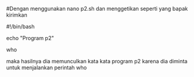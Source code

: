 
#Dengan menggunakan nano p2.sh
dan menggetikan seperti yang bapak kirimkan

#!/bin/bash

echo "Program p2"

who

maka hasilnya dia memunculkan kata kata program p2 karena dia diminta untuk menjalankan perintah who
